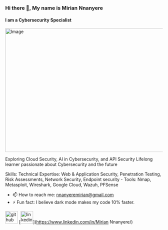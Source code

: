 ### Hi there 👋, My name is Mirian Nnanyere
#### I am a Cybersecurity Specialist
<img width="1584" height="396" alt="Image" src="https://github.com/user-attachments/assets/a56f60b9-8e3d-450d-ad5b-5688a468aaa2" />

Exploring Cloud Security, AI in Cybersecurity,
and API Security
Lifelong learner passionate about Cybersecurity and the future

Skills: Technical Expertise: Web &amp; Application Security, Penetration Testing, Risk Assessments, Network Security, Endpoint security - Tools: Nmap, Metasploit, Wireshark, Google Cloud, Wazuh, PFSense

- 📫 How to reach me: nnanyeremirian@gmail.com 
- ⚡ Fun fact: I believe dark mode makes my code 10% faster. 


[<img src='https://cdn.jsdelivr.net/npm/simple-icons@3.0.1/icons/github.svg' alt='github' height='40'>](https://github.com/MirNna)  [<img src='https://cdn.jsdelivr.net/npm/simple-icons@3.0.1/icons/linkedin.svg' alt='linkedin' height='40'>](https://www.linkedin.com/in/Mirian Nnanyere/)  




